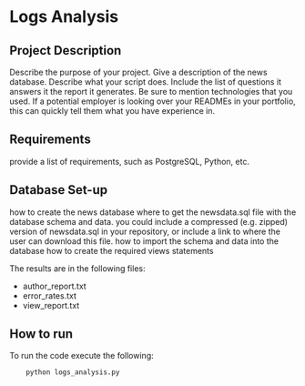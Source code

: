 # Logs Analysis

## Project Description

Describe the purpose of your project. Give a description of the news database.
Describe what your script does. Include the list of questions it answers it the report it generates.
Be sure to mention technologies that you used. If a potential employer is looking over your READMEs in your portfolio, this can quickly tell them what you have experience in.

## Requirements

provide a list of requirements, such as PostgreSQL, Python, etc.

## Database Set-up

how to create the news database
where to get the newsdata.sql file with the database schema and data.
you could include a compressed (e.g. zipped) version of newsdata.sql in your repository, or include a link to where the user can download this file.
how to import the schema and data into the database
how to create the required views statements

The results are in the following files:

* author_report.txt
* error_rates.txt
* view_report.txt


## How to run

To run the code execute the following:
	
```python
	python logs_analysis.py

```


